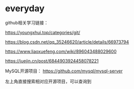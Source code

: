 # everyday


github相关学习链接：

https://youngxhui.top/categories/git/

https://blog.csdn.net/qq_35246620/article/details/66973794

https://www.liaoxuefeng.com/wiki/896043488029600

https://juejin.cn/post/6844903924458078221


MySQL开源项目： https://github.com/mysql/mysql-server

左上角直接搜索相对应开源项目，可以查询到
